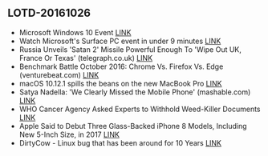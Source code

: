 ## LOTD-20161026

- Microsoft Windows 10 Event [LINK](http://news.microsoft.com/microsoft-event-2016/)
- Watch Microsoft's Surface PC event in under 9 minutes [LINK](http://www.theverge.com/2016/10/26/13424718/microsoft-event-video-live-stream-supercut-watch-surface-studio)
-  Russia Unveils 'Satan 2' Missile Powerful Enough To 'Wipe Out UK, France Or Texas'  (telegraph.co.uk)  [LINK](https://news.slashdot.org/story/16/10/26/0136206/russia-unveils-satan-2-missile-powerful-enough-to-wipe-out-uk-france-or-texas)
-  Benchmark Battle October 2016: Chrome Vs. Firefox Vs. Edge  (venturebeat.com)  [LINK](https://news.slashdot.org/story/16/10/25/2050229/benchmark-battle-october-2016-chrome-vs-firefox-vs-edge)
- macOS 10.12.1 spills the beans on the new MacBook Pro [LINK](http://arstechnica.com/apple/2016/10/macos-10-12-1-spills-the-beans-on-the-new-macbook-pro/)
-  Satya Nadella: 'We Clearly Missed the Mobile Phone'  (mashable.com)  [LINK](https://hardware.slashdot.org/story/16/10/25/1046213/satya-nadella-we-clearly-missed-the-mobile-phone)
-  WHO Cancer Agency Asked Experts to Withhold Weed-Killer Documents [LINK](https://www.scientificamerican.com/article/who-cancer-agency-asked-experts-to-withhold-weed-killer-documents/)
- Apple Said to Debut Three Glass-Backed iPhone 8 Models, Including New 5-Inch Size, in 2017 [LINK](http://www.macrumors.com/2016/10/26/apple-iphone-8-three-glass-backed-models/)
- DirtyCow - Linux bug that has been around for 10 Years [LINK](https://www.youtube.com/watch?v=1scGZDYsMAU)
